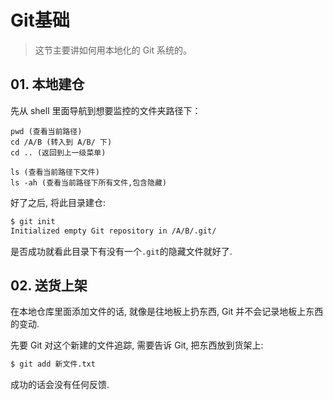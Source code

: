 # Git基础

> 这节主要讲如何用本地化的 Git 系统的。



## 01. 本地建仓

先从 shell 里面导航到想要监控的文件夹路径下：

```
pwd (查看当前路径)
cd /A/B (转入到 A/B/ 下)
cd .. (返回到上一级菜单)

ls (查看当前路径下文件)
ls -ah (查看当前路径下所有文件,包含隐藏)
```

好了之后, 将此目录建仓:

```bash
$ git init
Initialized empty Git repository in /A/B/.git/
```

是否成功就看此目录下有没有一个`.git`的隐藏文件就好了.



## 02. 送货上架

在本地仓库里面添加文件的话, 就像是往地板上扔东西, Git 并不会记录地板上东西的变动.

先要 Git 对这个新建的文件追踪, 需要告诉 Git, 把东西放到货架上:

```bash
$ git add 新文件.txt
```

 成功的话会没有任何反馈.



